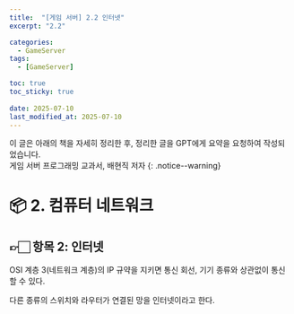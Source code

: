 ```yaml
---
title:  "[게임 서버] 2.2 인터넷"
excerpt: "2.2"

categories:
  - GameServer
tags:
  - [GameServer]

toc: true
toc_sticky: true
 
date: 2025-07-10
last_modified_at: 2025-07-10
---
```

이 글은 아래의 책을 자세히 정리한 후, 정리한 글을 GPT에게 요약을 요청하여 작성되었습니다.  
게임 서버 프로그래밍 교과서, 배현직 저자
{: .notice--warning}

# 📦 2. 컴퓨터 네트워크
## 👉🏻 항목 2: 인터넷

OSI 계층 3(네트워크 계층)의 IP 규약을 지키면 통신 회선, 기기 종류와 상관없이 통신할 수 있다.

다른 종류의 스위치와 라우터가 연결된 망을 인터넷이라고 한다.